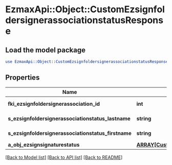# EzmaxApi::Object::CustomEzsignfoldersignerassociationstatusResponse

## Load the model package
```perl
use EzmaxApi::Object::CustomEzsignfoldersignerassociationstatusResponse;
```

## Properties
Name | Type | Description | Notes
------------ | ------------- | ------------- | -------------
**fki_ezsignfoldersignerassociation_id** | **int** | The unique ID of the Ezsignfoldersignerassociation | 
**s_ezsignfoldersignerassociationstatus_lastname** | **string** | The last name of the Ezsignsigner | 
**s_ezsignfoldersignerassociationstatus_firstname** | **string** | The first name of the Ezsignsigner | 
**a_obj_ezsignsignaturestatus** | [**ARRAY[CustomEzsignsignaturestatusResponse]**](CustomEzsignsignaturestatusResponse.md) |  | 

[[Back to Model list]](../README.md#documentation-for-models) [[Back to API list]](../README.md#documentation-for-api-endpoints) [[Back to README]](../README.md)


